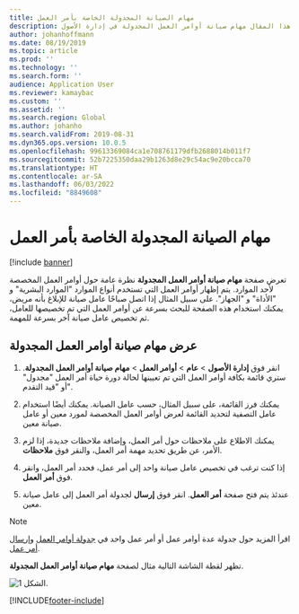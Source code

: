 ```yaml
---
title: مهام الصيانة المجدولة الخاصة بأمر العمل
description: يوضح هذا المقال مهام صيانة أوامر العمل المجدولة في إدارة الأصول.
author: johanhoffmann
ms.date: 08/19/2019
ms.topic: article
ms.prod: ''
ms.technology: ''
ms.search.form: ''
audience: Application User
ms.reviewer: kamaybac
ms.custom: ''
ms.assetid: ''
ms.search.region: Global
ms.author: johanho
ms.search.validFrom: 2019-08-31
ms.dyn365.ops.version: 10.0.5
ms.openlocfilehash: 99613369084ca1e708761179dfb2688014b011f7
ms.sourcegitcommit: 52b7225350daa29b1263d8e29c54ac9e20bcca70
ms.translationtype: HT
ms.contentlocale: ar-SA
ms.lasthandoff: 06/03/2022
ms.locfileid: "8849608"
---
```

# <a name="scheduled-work-order-maintenance-jobs"></a>مهام الصيانة المجدولة الخاصة بأمر العمل

[!include [banner](../../includes/banner.md)]

 

تعرض صفحة **مهام صيانة أوامر العمل المجدولة‬** نظرة عامة حول أوامر العمل المخصصة لأحد الموارد. يتم إظهار أوامر العمل التي تستخدم أنواع الموارد "الموارد البشرية" و "الأداة" و "الجهاز". على سبيل المثال إذا اتصل صباحًا عامل صيانة للإبلاغ بأنه مريض، يمكنك استخدام هذه الصفحة للبحث بسرعة عن أوامر العمل التي تم تخصيصها للعامل، ثم تخصيص عامل صيانة آخر بسرعة للمهمة.

## <a name="view-scheduled-work-order-maintenance-jobs"></a>عرض مهام صيانة أوامر العمل المجدولة

1. انقر فوق **إدارة الأصول** > **عام** > **أوامر العمل** > **مهام صيانة أوامر العمل المجدولة‬**. ستري قائمة بكافة أوامر العمل التي تم تعيينها لحالة دورة حياة أمر العمل "مجدول" أو "قيد التقدم".

2. يمكنك فرز القائمة، على سبيل المثال، حسب عامل الصيانة. يمكنك أيضًا استخدام عامل التصفية لتحديد القائمة لعرض أوامر العمل المخصصة لمورد معين أو عامل صيانة معين.

3. يمكنك الاطلاع على ملاحظات حول أمر العمل، وإضافة ملاحظات جديدة، إذا لزم الأمر، عن طريق تحديد مهمة أمر العمل، والنقر فوق **ملاحظات**.

4. إذا كنت ترغب في تخصيص عامل صيانة واحد إلى أمر عمل، فحدد أمر العمل، وانقر فوق **أمر العمل**.

5. عندئذ يتم فتح صفحة **أمر العمل**. انقر فوق **إرسال** لجدولة أمر العمل إلى عامل صيانة معين.

>[!NOTE]
>اقرأ المزيد حول جدولة عدة أوامر عمل أو أمر عمل واحد في [جدولة أوامر العمل](../work-order-scheduling/schedule-work-orders.md) و[إرسال أمر عمل](../work-order-scheduling/dispatch-work-order.md).

تظهر لقطة الشاشة التالية مثال لصفحة **مهام صيانة أوامر العمل المجدولة‬**.

![الشكل 1.](media/07-work-order-scheduling.png)



[!INCLUDE[footer-include](../../../includes/footer-banner.md)]